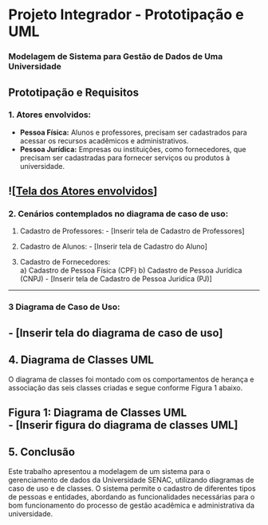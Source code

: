 # Projeto Integrador - Prototipação e UML
### Modelagem de Sistema para Gestão de Dados de Uma Universidade

## Prototipação e Requisitos

### 1. Atores envolvidos:
- **Pessoa Física:** Alunos e professores, precisam ser cadastrados para acessar os recursos acadêmicos e administrativos.
- **Pessoa Jurídica:** Empresas ou instituições, como fornecedores, que precisam ser cadastradas para fornecer serviços ou produtos à universidade.

![[Tela dos Atores envolvidos](Prototipagem/adicionar_novo.png)]
---
### 2. Cenários contemplados no diagrama de caso de uso:

1.  Cadastro de Professores:
\- [Inserir tela de Cadastro de Professores]

2.  Cadastro de Alunos:
\- [Inserir tela de Cadastro do Aluno]

2. Cadastro de Fornecedores:  
a)  Cadastro de Pessoa Física (CPF)
b) Cadastro de Pessoa Jurídica (CNPJ)
\- [Inserir tela de  Cadastro de Pessoa Juridica (PJ)]
---

### 3 Diagrama de Caso de Uso:
\- [Inserir tela do diagrama de caso de uso]
---

## 4. Diagrama de Classes UML
O diagrama de classes foi montado com os comportamentos de herança e associação das seis classes criadas e segue conforme Figura 1 abaixo.

**Figura 1:** Diagrama de Classes UML  
\- [Inserir figura do diagrama de classes UML]
---

## 5. Conclusão

Este trabalho apresentou a modelagem de um sistema para o gerenciamento de dados da Universidade SENAC, utilizando diagramas de caso de uso e de classes. O sistema permite o cadastro de diferentes tipos de pessoas e entidades, abordando as funcionalidades necessárias para o bom funcionamento do processo de gestão acadêmica e administrativa da universidade.
